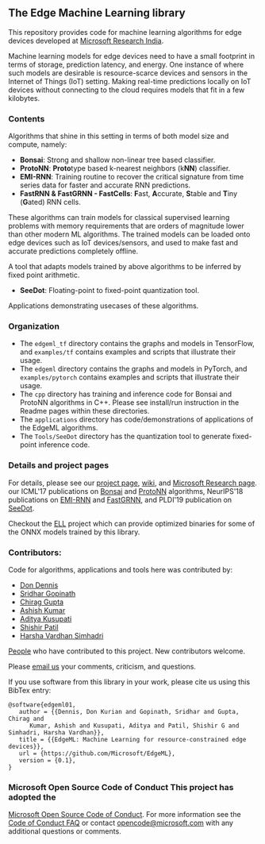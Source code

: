 ## The Edge Machine Learning library

This repository provides code for machine learning algorithms for edge devices
developed at [Microsoft Research
India](https://www.microsoft.com/en-us/research/project/resource-efficient-ml-for-the-edge-and-endpoint-iot-devices/). 

Machine learning models for edge devices need to have a small footprint in
terms of storage, prediction latency, and energy. One instance of where such 
models are desirable is resource-scarce devices and sensors in the Internet 
of Things (IoT) setting. Making real-time predictions locally on IoT devices 
without connecting to the cloud requires models that fit in a few kilobytes.

### Contents
Algorithms that shine in this setting in terms of both model size and compute, namely:
 - **Bonsai**: Strong and shallow non-linear tree based classifier.
 - **ProtoNN**: **Proto**type based k-nearest neighbors (k**NN**) classifier. 
 - **EMI-RNN**: Training routine to recover the critical signature from time series data for faster and accurate RNN predictions.
 - **FastRNN & FastGRNN - FastCells**: **F**ast, **A**ccurate, **S**table and **T**iny (**G**ated) RNN cells.

These algorithms can train models for classical supervised learning problems
with memory requirements that are orders of magnitude lower than other modern
ML algorithms. The trained models can be loaded onto edge devices such as IoT
devices/sensors, and used to make fast and accurate predictions completely
offline.

A tool that adapts models trained by above algorithms to be inferred by fixed point arithmetic.
 - **SeeDot**: Floating-point to fixed-point quantization tool.

Applications demonstrating usecases of these algorithms.

### Organization
 - The `edgeml_tf` directory contains the graphs and models in TensorFlow,
	and `examples/tf` contains examples and scripts that illustrate their usage.
 - The `edgeml` directory contains the graphs and models in PyTorch,
	and `examples/pytorch` contains examples and scripts that illustrate their usage.
 - The `cpp` directory has training and inference code for Bonsai and
	ProtoNN algorithms in C++. Please see install/run instruction in the Readme
	pages within these directories.
 - The `applications` directory has code/demonstrations of applications of the EdgeML algorithms. 
 - The `Tools/SeeDot` directory has the quantization tool to generate fixed-point inference code.  

### Details and project pages
For details, please see our
 [project page](https://microsoft.github.io/EdgeML/),
 [wiki](https://github.com/Microsoft/EdgeML/wiki/), and
 [Microsoft Research page](https://www.microsoft.com/en-us/research/project/resource-efficient-ml-for-the-edge-and-endpoint-iot-devices/).
our ICML'17 publications on [Bonsai](docs/publications/Bonsai.pdf) and
[ProtoNN](docs/publications/ProtoNN.pdf) algorithms, 
NeurIPS'18 publications on [EMI-RNN](docs/publications/emi-rnn-nips18.pdf) and
[FastGRNN](docs/publications/FastGRNN.pdf),
and PLDI'19 publication on [SeeDot](docs/publications/SeeDot.pdf).


Checkout the [ELL](https://github.com/Microsoft/ELL) project which can
provide optimized binaries for some of the ONNX models trained by this library.

### Contributors:
Code for algorithms, applications and tools here was contributed by:
  - [Don Dennis](https://dkdennis.xyz)
  - [Sridhar Gopinath](http://www.sridhargopinath.in/)
  - [Chirag Gupta](https://aigen.github.io/)
  - [Ashish Kumar](https://ashishkumar1993.github.io/)
  - [Aditya Kusupati](https://adityakusupati.github.io/)
  - [Shishir Patil](https://shishirpatil.github.io/)
  - [Harsha Vardhan Simhadri](http://harsha-simhadri.org)

[People](https://github.com/Microsoft/EdgeML/wiki/People/) who have contributed to this project. 
New contributors welcome.

Please [email us](mailto:edgeml@microsoft.com) your comments, criticism, and questions.

If you use software from this library in your work, please cite us using this BibTex entry:

```
@software{edgeml01,
   author = {{Dennis, Don Kurian and Gopinath, Sridhar and Gupta, Chirag and
      Kumar, Ashish and Kusupati, Aditya and Patil, Shishir G and Simhadri, Harsha Vardhan}},
   title = {{EdgeML: Machine Learning for resource-constrained edge devices}},
   url = {https://github.com/Microsoft/EdgeML},
   version = {0.1},
}
```

### Microsoft Open Source Code of Conduct This project has adopted the
[Microsoft Open Source Code of
Conduct](https://opensource.microsoft.com/codeofconduct/). For more information
see the [Code of Conduct
FAQ](https://opensource.microsoft.com/codeofconduct/faq/) or contact
[opencode@microsoft.com](mailto:opencode@microsoft.com) with any additional
questions or comments.
